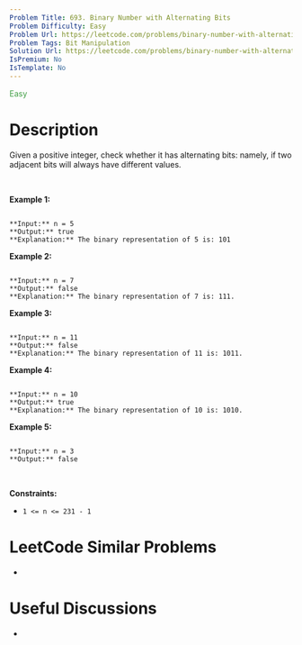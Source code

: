 ```yaml
---
Problem Title: 693. Binary Number with Alternating Bits
Problem Difficulty: Easy
Problem Url: https://leetcode.com/problems/binary-number-with-alternating-bits/
Problem Tags: Bit Manipulation
Solution Url: https://leetcode.com/problems/binary-number-with-alternating-bits/solution/
IsPremium: No
IsTemplate: No
---
```


<span style="color: rgb(67, 160, 71);">Easy</span>

# Description

Given a positive integer, check whether it has alternating bits: namely, if two adjacent bits will always have different values.


 


**Example 1:**



```

**Input:** n = 5
**Output:** true
**Explanation:** The binary representation of 5 is: 101

```

**Example 2:**



```

**Input:** n = 7
**Output:** false
**Explanation:** The binary representation of 7 is: 111.
```

**Example 3:**



```

**Input:** n = 11
**Output:** false
**Explanation:** The binary representation of 11 is: 1011.
```

**Example 4:**



```

**Input:** n = 10
**Output:** true
**Explanation:** The binary representation of 10 is: 1010.
```

**Example 5:**



```

**Input:** n = 3
**Output:** false

```

 


**Constraints:**


* `1 <= n <= 231 - 1`




# LeetCode Similar Problems

- []()

# Useful Discussions

- []()
